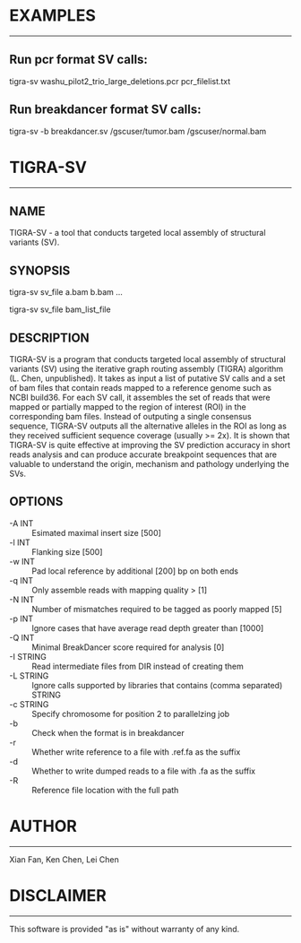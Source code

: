 # EXAMPLES

***

## Run pcr format SV calls:

<p class='terminal' markdown='1'>
tigra-sv washu_pilot2_trio_large_deletions.pcr pcr_filelist.txt
</p>

## Run breakdancer format SV calls:

<p class='terminal' markdown='1'>
tigra-sv -b breakdancer.sv /gscuser/tumor.bam /gscuser/normal.bam
</p>

# TIGRA-SV

***

## NAME
TIGRA-SV - a tool that conducts targeted local assembly of structural variants (SV).

## SYNOPSIS

<p class='terminal' markdown='1'>
tigra-sv sv_file a.bam b.bam ...

tigra-sv sv_file bam_list_file
</p>

## DESCRIPTION

TIGRA-SV is a program that conducts targeted local assembly of structural variants (SV) using
the iterative graph routing assembly (TIGRA) algorithm (L. Chen, unpublished). It takes as input
a list of putative SV calls and a set of bam files that contain reads mapped to a reference genome
such as NCBI build36. For each SV call, it assembles the set of reads that were mapped or partially
mapped to the region of interest (ROI) in the corresponding bam files. Instead of outputing a single
consensus sequence, TIGRA-SV outputs all the alternative alleles in the ROI as long as they received 
sufficient sequence coverage (usually >= 2x). It is shown that TIGRA-SV is quite effective at improving 
the SV prediction accuracy in short reads analysis and can produce accurate breakpoint sequences that 
are valuable to understand the origin, mechanism and pathology underlying the SVs.

## OPTIONS

<dl>
<dt>-A INT</dt>
<dd>Esimated maximal insert size [500]</dd>

<dt>-l INT</dt>
<dd>Flanking size [500]</dd>

<dt>-w INT</dt>
<dd>Pad local reference by additional [200] bp on both ends</dd>

<dt>-q INT</dt>
<dd>Only assemble reads with mapping quality > [1]</dd>

<dt>-N INT</dt>
<dd>Number of mismatches required to be tagged as poorly mapped [5]</dd>

<dt>-p INT</dt>
<dd>Ignore cases that have average read depth greater than [1000]</dd>

<dt>-Q INT </dt>
<dd>Minimal BreakDancer score required for analysis [0]</dd>

<dt>-I STRING</dt>
<dd>Read intermediate files from DIR instead of creating them</dd>

<dt>-L STRING</dt>
<dd>Ignore calls supported by libraries that contains (comma separated) STRING</dd>

<dt>-c STRING</dt>
<dd>Specify chromosome for position 2 to parallelzing job</dd>

<dt>-b</dt>
<dd>Check when the format is in breakdancer</dd>

<dt>-r</dt>
<dd>Whether write reference to a file with .ref.fa as the suffix</dd>

<dt>-d</dt>
<dd>Whether to write dumped reads to a file with .fa as the suffix</dd>

<dt>-R</dt>
<dd>Reference file location with the full path</dd>
</dl>

# AUTHOR

***

Xian Fan, Ken Chen, Lei Chen 


# DISCLAIMER

***

This software is provided "as is" without warranty of any kind.
